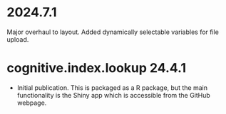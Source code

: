 # 2024.7.1

Major overhaul to layout. Added dynamically selectable variables for file upload.

# cognitive.index.lookup 24.4.1

* Initial publication. This is packaged as a R package, but the main functionality is the Shiny app which is accessible from the GitHub webpage.
